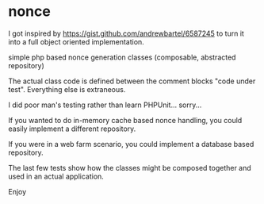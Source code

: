 nonce
=====

I got inspired by https://gist.github.com/andrewbartel/6587245 to turn it into a full object oriented implementation.

simple php based nonce generation classes (composable, abstracted repository)

The actual class code is defined between the comment blocks "code under test".  Everything else is extraneous.

I did poor man's testing rather than learn PHPUnit... sorry...

If you wanted to do in-memory cache based nonce handling, you could easily implement a different repository.

If you were in a web farm scenario, you could implement a database based repository.

The last few tests show how the classes might be composed together and used in an actual application.

Enjoy
